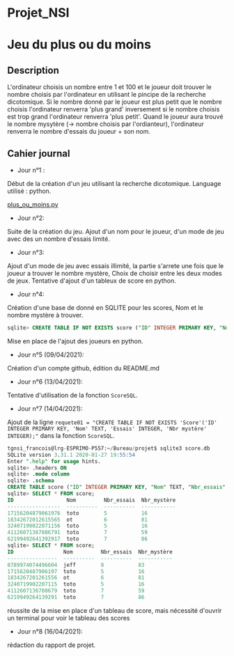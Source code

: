 # Projet_NSI

# Jeu du plus ou du moins

## Description

L'ordinateur choisis un nombre entre 1 et 100 et le joueur doit trouver le nombre choisis par l'ordinateur en utilisant le pincipe de la recherche dicotomique.
Si le nombre donné par le joueur est plus petit que le nombre choisis l'ordinateur renverra 'plus grand' inversement si le nombre choisis est trop grand l'ordinateur renverra 'plus petit'. Quand le joueur aura trouvé le nombre mysytère (-> nombre choisis par l'ordianteur), l'ordinateur renverra le nombre d'essais du joueur + son nom.

## Cahier journal

- Jour n°1 :

Début de la création d'un jeu utilisant la recherche dicotomique.
Language utilisé : python.

[plus_ou_moins.py](plus_ou_moins.py)


- Jour n°2:

Suite de la création du jeu. Ajout d'un nom pour le joueur, d'un mode de jeu avec des un nombre d'essais limité.


- Jour n°3:

Ajout d'un mode de jeu avec essais illimité, la partie s'arrete une fois que le joueur a trouver le nombre mystère, Choix de choisir entre les deux modes de jeux.
Tentative d'ajout d'un tableux de score en python.


- Jour n°4:

Création d'une base de donné en SQLITE pour les scores, Nom et le nombre mystère à trouver.

```sql
sqlite> CREATE TABLE IF NOT EXISTS score ("ID" INTEGER PRIMARY KEY, "Nom" TEXT, "Nbr_essais" INTEGER, "Nbr_mystère" TEXT);
```

Mise en place de l'ajout des joueurs en python.

- Jour n°5 (09/04/2021):

Création d'un compte github, édition du README.md

- Jour n°6 (13/04/2021):

Tentative d'utilisation de la fonction `ScoreSQL`.

- Jour n°7 (14/04/2021):

Ajout de la ligne `requete01 = "CREATE TABLE IF NOT EXISTS 'Score'('ID' INTEGER PRIMARY KEY, 'Nom' TEXT, 'Essais' INTEGER, 'Nbr mystère' INTEGER);"` dans la fonction `ScoreSQL`.

```sql
tgnsi_francois@lrg-ESPRIMO-P557:~/Bureau/projet$ sqlite3 score.db
SQLite version 3.31.1 2020-01-27 19:55:54
Enter ".help" for usage hints.
sqlite> .headers ON
sqlite> .mode column
sqlite> .schema
CREATE TABLE score ("ID" INTEGER PRIMARY KEY, "Nom" TEXT, "Nbr_essais" INTEGER, "Nbr_mystère" TEXT);
sqlite> SELECT * FROM score;
ID                 Nom         Nbr_essais  Nbr_mystère
-----------------  ----------  ----------  -----------
17156204879061976  toto        5           16         
18342672012615565  ot          6           81         
32407199022071156  toto        5           16         
41126071367086791  toto        7           59         
62199492641392917  toto        7           86         
sqlite> SELECT * FROM score;
ID                Nom         Nbr_essais  Nbr_mystère
----------------  ----------  ----------  -----------
8789974074496604  jeff        8           83         
1715620487906197  toto        5           16         
1834267201261556  ot          6           81         
3240719902207115  toto        5           16         
4112607136708679  toto        7           59         
6219949264139291  toto        7           86         
```
réussite de la mise en place d'un tableau de score, mais nécessité d'ouvrir un terminal pour voir le tableau des scores

- Jour n°8 (16/04/2021):

rédaction du rapport de projet.
